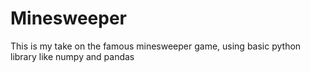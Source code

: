 # Minesweeper
This is my take on the famous minesweeper game, using basic python library like numpy and pandas
